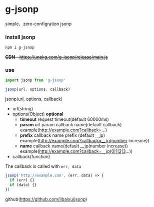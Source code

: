 # g-jsonp
simple、zero-configration jsonp

### install jsonp
```js
npm i g-jsnop
```
~~**CDN** - https://unpkg.com/g-jsonp/release/main.js~~

### use

```js
import jsonp from 'g-jsonp'

jsonp(url, options, callback)
```

jsonp(url, options, callback)
- url(string)
- options(Object) **optional**
  - **timeout** request timeout(default 60000ms)
  - **param** url param callback name(default callback) example(http://example.com?callback=...)
  - **prefix** callback name prefix (default __jp) example(http://example.com?callback=__jp(number increase))
  - **name** callback name(default __jp(number increase)) example(http://example.com?callback=__jp(0|1|2|3...))
- callback(function)

The callback is called with ```err, data```

```js
jsonp('http://example.com', (err, data) => {
  if (err) {}
  if (data) {}
})
```

github(https://github.com/libaixu/jsonp)
